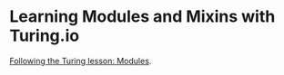 # Learning Modules and Mixins with Turing.io 

[Following the Turing lesson: Modules](http://backend.turing.io/module1/lessons/modules).